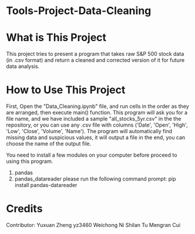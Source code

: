# Tools-Project-Data-Cleaning

# What is This Project
This project tries to present a program that takes raw S&P 500 stock data (in .csv format) and return a cleaned and corrected version of it for future data analysis. 

# How to Use This Project
First, Open the "Data_Cleaning.ipynb" file, and run cells in the order as they are arranged, then execute main() function. This program will ask you for a file name, and we have included a sample "all_stocks_5yr.csv" in the the repository, or you can use any .csv file with columns ('Date', 'Open', 'High', 'Low', 'Close', 'Volume', 'Name'). The program will automatically find missing data and suspicious values, it will output a file in the end, you can choose the name of the output file. 

You need to install a few modules on your computer before proceed to using this program. 
1. pandas
2. pandas_datareader
   please run the following command prompt: pip install pandas-datareader
   
# Credits
Contributor:
Yuxuan Zheng yz3460
Weichong Ni
Shilan Tu
Mengran Cui
